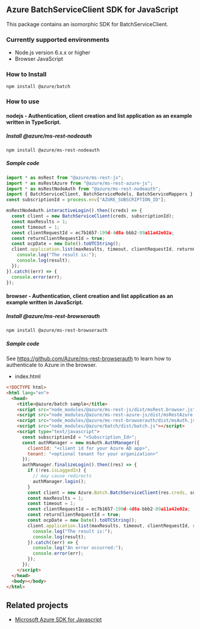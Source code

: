 ## Azure BatchServiceClient SDK for JavaScript

This package contains an isomorphic SDK for BatchServiceClient.

### Currently supported environments

- Node.js version 6.x.x or higher
- Browser JavaScript

### How to Install

```
npm install @azure/batch
```

### How to use

#### nodejs - Authentication, client creation and list application as an example written in TypeScript.

##### Install @azure/ms-rest-nodeauth

```
npm install @azure/ms-rest-nodeauth
```

##### Sample code

```ts
import * as msRest from "@azure/ms-rest-js";
import * as msRestAzure from "@azure/ms-rest-azure-js";
import * as msRestNodeAuth from "@azure/ms-rest-nodeauth";
import { BatchServiceClient, BatchServiceModels, BatchServiceMappers } from "@azure/batch";
const subscriptionId = process.env["AZURE_SUBSCRIPTION_ID"];

msRestNodeAuth.interactiveLogin().then((creds) => {
  const client = new BatchServiceClient(creds, subscriptionId);
  const maxResults = 1;
  const timeout = 1;
  const clientRequestId = ec7b1657-199d-4d8a-bbb2-89a11a42e02a;
  const returnClientRequestId = true;
  const ocpDate = new Date().toUTCString();
  client.application.list(maxResults, timeout, clientRequestId, returnClientRequestId, ocpDate).then((result) => {
    console.log("The result is:");
    console.log(result);
  });
}).catch((err) => {
  console.error(err);
});
```

#### browser - Authentication, client creation and list application as an example written in JavaScript.

##### Install @azure/ms-rest-browserauth

```
npm install @azure/ms-rest-browserauth
```

##### Sample code

See https://github.com/Azure/ms-rest-browserauth to learn how to authenticate to Azure in the browser.

- index.html
```html
<!DOCTYPE html>
<html lang="en">
  <head>
    <title>@azure/batch sample</title>
    <script src="node_modules/@azure/ms-rest-js/dist/msRest.browser.js"></script>
    <script src="node_modules/@azure/ms-rest-azure-js/dist/msRestAzure.js"></script>
    <script src="node_modules/@azure/ms-rest-browserauth/dist/msAuth.js"></script>
    <script src="node_modules/@azure/batch/dist/batch.js"></script>
    <script type="text/javascript">
      const subscriptionId = "<Subscription_Id>";
      const authManager = new msAuth.AuthManager({
        clientId: "<client id for your Azure AD app>",
        tenant: "<optional tenant for your organization>"
      });
      authManager.finalizeLogin().then((res) => {
        if (!res.isLoggedIn) {
          // may cause redirects
          authManager.login();
        }
        const client = new Azure.Batch.BatchServiceClient(res.creds, subscriptionId);
        const maxResults = 1;
        const timeout = 1;
        const clientRequestId = ec7b1657-199d-4d8a-bbb2-89a11a42e02a;
        const returnClientRequestId = true;
        const ocpDate = new Date().toUTCString();
        client.application.list(maxResults, timeout, clientRequestId, returnClientRequestId, ocpDate).then((result) => {
          console.log("The result is:");
          console.log(result);
        }).catch((err) => {
          console.log("An error occurred:");
          console.error(err);
        });
      });
    </script>
  </head>
  <body></body>
</html>
```

## Related projects

- [Microsoft Azure SDK for Javascript](https://github.com/Azure/azure-sdk-for-js)
